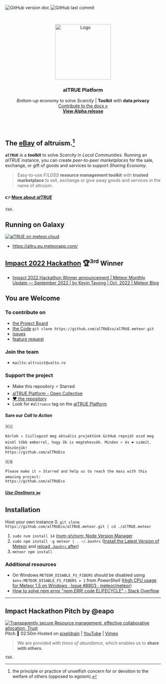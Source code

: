 <!-- PROJECT SHIELDS -->

![GitHub version doc](https://img.shields.io/badge/Version-0.6.2-red)
![GitHub last commit](https://img.shields.io/github/last-commit/alTRUEco/alTRUE.meteor?style=flat-square)

<!-- PROJECT LOGO -->
<br />
<p align="center">
  <a href="https://github.com/alTRUEco">
    <img src="https://avatars.githubusercontent.com/u/116693424?s=180&u=c328b1bbb45d17698cb603ccdc6990abae4a4fb4" alt="Logo" width="180" height="180">
  </a>

  <h3 align="center"><strong>alTRUE Platform</strong></h3>

  <p align="center">
        <em>Bottom-up</em> economy to solve <em>Scarcity</em>
        | <strong>Toolkit</strong> with <strong>data privacy</strong>
    <br />
    <a href="https://docs.altru.eco/">Contribute to the docs »</a>
    <br />
    <a href="https://altru.eu.meteorapp.com/"><strong>View Alpha release</strong></a>
  </p>
</p>
<br>
<br>
<!-- ABOUT -->

## **The [eBay](https://en.wikipedia.org/wiki/EBay) of altruism.**[^altruism] 
**`alTRUE`** is a **toolkit** to solve _Scarcity_ in _Local Communities_. Running an _alTRUE_ instance, you can create _peer-to-peer marketplaces_ for the sale, exchange, or gift of goods and services to support _Sharing Economy_.

> Easy-to-use *F/LOSS* **resource management toolkit** with **trusted marketplace** to sell, exchange or give away goods and services in the name of altruism.

[^altruism]: the principle or practice of unselfish concern for or devotion to the welfare of others (opposed to egoism).
[^Altruist]: a person unselfishly concerned for or devoted to the welfare of others (opposed to egoist).
[^FLOSS]: Free/Libre Open-Source Software; Libre: maintains the software user's civil liberty rights

#### :point_right: [More about _alTRUE_](https://github.com/alTRUEco/alTRUE.meteor/blob/main/index.md)

`tbd.`

## Running on Galaxy 
[![alTRUE on meteor.cloud](https://assets.website-files.com/5dd3f8176674eb0829f184d5/5fff6890ad5e896f40209256_Meteor%20Logo.png "Scale your apps confidently with minimal DevOps")](https://altru.eu.meteorapp.com/)

- https://altru.eu.meteorapp.com/

## [Impact 2022 Hackathon](https://impact.meteor.com/hackathon) 🏆<sup>3rd</sup> Winner
- [Impact 2022 Hackathon Winner announcement | Meteor Monthly Update — September 2022 | by Kevin Tayong | Oct, 2022 | Meteor Blog](https://blog.meteor.com/meteor-monthly-update-september-2022-f527948e22c8#7a6c)

## You are Welcome
### To contribute on
- [the Project Board](https://github.com/orgs/alTRUEco/projects/1/)
- [the Code](https://github.com/alTRUEco) `git clone https://github.com/alTRUEco/alTRUE.meteor.git`
- [issues](https://github.com/alTRUEco/alTRUE.meteor/issues)
- [feature request](https://github.com/alTRUEco/alTRUE.meteor/labels/enhancement)
### Join the team
- `mailto:altruist@valto.ro`
### Support the project
- Make this repository :star: Starred
- [alTRUE Platform - Open Collective](https://opencollective.com/decentral/projects/altrueco)
- [❤ the repository](https://github.com/alTRUEco/alTRUE.meteor)
- Look for `#altrueco` tag on the [alTRUE Platform](https://altru.eu.meteorapp.com/)

#### Sare our _Call to Action_ 
🇭🇺 
```
Kérlek ⭐️ Csillagozd meg aktuális projektünk GitHub repoját oszd meg minél több emberrel, hogy ők is megtehessék. Minden ⭐️ és ❤️ számít. Köszönjük!
https://github.com/alTRUEco
```
🇬🇧 
```
Please make it ⭐️ Starred and help us to reach the mass with this amazing project:
https://github.com/alTRUEco
```
##### [Use Oneliners ✂️](/alTRUEco/alTRU.Ecological.Economy/blob/main/brand/oneliners.md)

## Installation
Host your own instance
0. `git clone https://github.com/alTRUEco/alTRUE.meteor.git | cd ./alTRUE.meteor`  
1. `sudo nvm install 14` ([nvm-sh/nvm: Node Version Manager](https://github.com/nvm-sh/nvm)
2. `sudo npm install -g meteor | . ~/.bashrc` ([Install the Latest Version of Meteor](https://www.meteor.com/developers/install?utm_source=website&utm_medium=install_button&utm_campaign=frontpage) and [reload `.bashrc` after](https://reactgo.com/reload-bashrc/))
3. `meteor npm install`
### Additional resources
- On Windows `METEOR_DISABLE_FS_FIBERS` should be disabled using `$env:METEOR_DISABLE_FS_FIBERS = 1` from _PowerShell_ ([High CPU usage for Meteor 1.5 on Windows · Issue #8803 · meteor/meteor](https://github.com/meteor/meteor/issues/8803))
- [How to solve npm error "npm ERR! code ELIFECYCLE" - Stack Overflow](https://stackoverflow.com/questions/42308879/how-to-solve-npm-error-npm-err-code-elifecycle/49505612#49505612)

---

## Impact Hackathon Pitch by @eapo

[![Transparently secure Resource management, effective collaborative allocation, Trust](https://user-images.githubusercontent.com/4000929/192081476-ca7f6c14-102d-4538-9b94-35e187c8585f.png)](https://pixeldrain.com/u/HWtH1eWg)
Pitch :movie_camera: 02:50m Hosted on [pixeldrain](https://pixeldrain.com/u/HWtH1eWg) | [YouTube](https://youtu.be/1RBJ3temzNs) | [Vimeo](https://vimeo.com/753237646) 

> We are provided with _times of abundance_, which enables us to **share with others**.

`tbd.`
